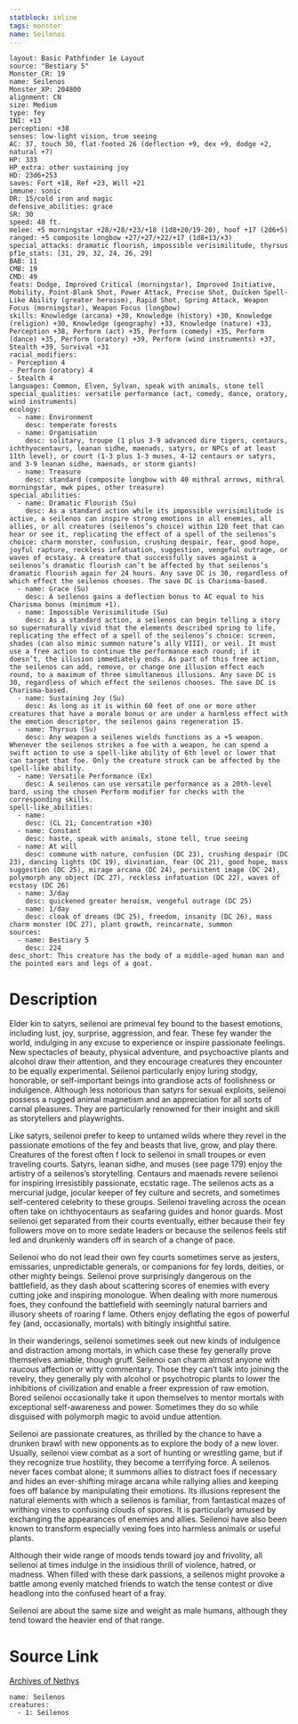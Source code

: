 ```yaml
---
statblock: inline
tags: monster
name: Seilenos
---
```

```statblock
layout: Basic Pathfinder 1e Layout
source: "Bestiary 5"
Monster_CR: 19
name: Seilenos
Monster_XP: 204800
alignment: CN
size: Medium
type: fey
INI: +13
perception: +38
senses: low-light vision, true seeing
AC: 37, touch 30, flat-footed 26 (deflection +9, dex +9, dodge +2, natural +7)
HP: 333
HP_extra: other sustaining joy
HD: 23d6+253
saves: Fort +18, Ref +23, Will +21
immune: sonic
DR: 15/cold iron and magic
defensive_abilities: grace
SR: 30
speed: 40 ft.
melee: +5 morningstar +28/+28/+23/+18 (1d8+20/19-20), hoof +17 (2d6+5)
ranged: +5 composite longbow +27/+27/+22/+17 (1d8+13/×3)
special_attacks: dramatic flourish, impossible verisimilitude, thyrsus
pf1e_stats: [31, 29, 32, 24, 26, 29]
BAB: 11
CMB: 19
CMD: 49
feats: Dodge, Improved Critical (morningstar), Improved Initiative, Mobility, Point-Blank Shot, Power Attack, Precise Shot, Quicken Spell-Like Ability (greater heroism), Rapid Shot, Spring Attack, Weapon Focus (morningstar), Weapon Focus (longbow)
skills: Knowledge (arcana) +30, Knowledge (history) +30, Knowledge (religion) +30, Knowledge (geography) +33, Knowledge (nature) +33, Perception +38, Perform (act) +35, Perform (comedy) +35, Perform (dance) +35, Perform (oratory) +39, Perform (wind instruments) +37, Stealth +39, Survival +31
racial_modifiers:
- Perception 4
- Perform (oratory) 4
- Stealth 4
languages: Common, Elven, Sylvan, speak with animals, stone tell
special_qualities: versatile performance (act, comedy, dance, oratory, wind instruments)
ecology:
  - name: Environment
    desc: temperate forests
  - name: Organisation
    desc: solitary, troupe (1 plus 3-9 advanced dire tigers, centaurs, ichthyocentaurs, leanan sidhe, maenads, satyrs, or NPCs of at least 11th level), or court (1-3 plus 1-3 muses, 4-12 centaurs or satyrs, and 3-9 leanan sidhe, maenads, or storm giants)
  - name: Treasure
    desc: standard (composite longbow with 40 mithral arrows, mithral morningstar, mwk pipes, other treasure)
special_abilities:
  - name: Dramatic Flourish (Su)
    desc: As a standard action while its impossible verisimilitude is active, a seilenos can inspire strong emotions in all enemies, all allies, or all creatures (seilenos’s choice) within 120 feet that can hear or see it, replicating the effect of a spell of the seilenos’s choice: charm monster, confusion, crushing despair, fear, good hope, joyful rapture, reckless infatuation, suggestion, vengeful outrage, or waves of ecstasy. A creature that successfully saves against a seilenos’s dramatic flourish can’t be affected by that seilenos’s dramatic flourish again for 24 hours. Any save DC is 30, regardless of which effect the seilenos chooses. The save DC is Charisma-based.
  - name: Grace (Su)
    desc: A seilenos gains a deflection bonus to AC equal to his Charisma bonus (minimum +1).
  - name: Impossible Verisimilitude (Su)
    desc: As a standard action, a seilenos can begin telling a story so supernaturally vivid that the elements described spring to life, replicating the effect of a spell of the seilenos’s choice: screen, shades (can also mimic summon nature’s ally VIII), or veil. It must use a free action to continue the performance each round; if it doesn’t, the illusion immediately ends. As part of this free action, the seilenos can add, remove, or change one illusion effect each round, to a maximum of three simultaneous illusions. Any save DC is 30, regardless of which effect the seilenos chooses. The save DC is Charisma-based.
  - name: Sustaining Joy (Su)
    desc: As long as it is within 60 feet of one or more other creatures that have a morale bonus or are under a harmless effect with the emotion descriptor, the seilenos gains regeneration 15.
  - name: Thyrsus (Su)
    desc: Any weapon a seilenos wields functions as a +5 weapon. Whenever the seilenos strikes a foe with a weapon, he can spend a swift action to use a spell-like ability of 6th level or lower that can target that foe. Only the creature struck can be affected by the spell-like ability.
  - name: Versatile Performance (Ex)
    desc: A seilenos can use versatile performance as a 20th-level bard, using the chosen Perform modifier for checks with the corresponding skills.
spell-like_abilities:
  - name:
    desc: (CL 21; Concentration +30)
  - name: Constant
    desc: haste, speak with animals, stone tell, true seeing
  - name: At will
    desc: commune with nature, confusion (DC 23), crushing despair (DC 23), dancing lights (DC 19), divination, fear (DC 21), good hope, mass suggestion (DC 25), mirage arcana (DC 24), persistent image (DC 24), polymorph any object (DC 27), reckless infatuation (DC 22), waves of ecstasy (DC 26)
  - name: 3/day
    desc: quickened greater heroism, vengeful outrage (DC 25)
  - name: 1/day
    desc: cloak of dreams (DC 25), freedom, insanity (DC 26), mass charm monster (DC 27), plant growth, reincarnate, summon
sources:
  - name: Bestiary 5
    desc: 224
desc_short: This creature has the body of a middle-aged human man and the pointed ears and legs of a goat.
```
# Description
Elder kin to satyrs, seilenoi are primeval fey bound to the basest emotions, including lust, joy, surprise, aggression, and fear. These fey wander the world, indulging in any excuse to experience or inspire passionate feelings. New spectacles of beauty, physical adventure, and psychoactive plants and alcohol draw their attention, and they encourage creatures they encounter to be equally experimental. Seilenoi particularly enjoy luring stodgy, honorable, or self-important beings into grandiose acts of foolishness or indulgence. Although less notorious than satyrs for sexual exploits, seilenoi possess a rugged animal magnetism and an appreciation for all sorts of carnal pleasures. They are particularly renowned for their insight and skill as storytellers and playwrights.

 Like satyrs, seilenoi prefer to keep to untamed wilds where they revel in the passionate emotions of the fey and beasts that live, grow, and play there. Creatures of the forest often f lock to seilenoi in small troupes or even traveling courts. Satyrs, leanan sidhe, and muses (see page 179) enjoy the artistry of a seilenos’s storytelling. Centaurs and maenads revere seilenoi for inspiring irresistibly passionate, ecstatic rage. The seilenos acts as a mercurial judge, jocular keeper of fey culture and secrets, and sometimes self-centered celebrity to these groups. Seilenoi traveling across the ocean often take on ichthyocentaurs as seafaring guides and honor guards. Most seilenoi get separated from their courts eventually, either because their fey followers move on to more sedate leaders or because the seilenos feels stif led and drunkenly wanders off in search of a change of pace.

 Seilenoi who do not lead their own fey courts sometimes serve as jesters, emissaries, unpredictable generals, or companions for fey lords, deities, or other mighty beings. Seilenoi prove surprisingly dangerous on the battlefield, as they dash about scattering scores of enemies with every cutting joke and inspiring monologue. When dealing with more numerous foes, they confound the battlefield with seemingly natural barriers and illusory sheets of roaring f lame. Others enjoy deflating the egos of powerful fey (and, occasionally, mortals) with bitingly insightful satire.

 In their wanderings, seilenoi sometimes seek out new kinds of indulgence and distraction among mortals, in which case these fey generally prove themselves amiable, though gruff. Seilenoi can charm almost anyone with raucous affection or witty commentary. Those they can’t talk into joining the revelry, they generally ply with alcohol or psychotropic plants to lower the inhibitions of civilization and enable a freer expression of raw emotion. Bored seilenoi occasionally take it upon themselves to mentor mortals with exceptional self-awareness and power. Sometimes they do so while disguised with polymorph magic to avoid undue attention.

 Seilenoi are passionate creatures, as thrilled by the chance to have a drunken brawl with new opponents as to explore the body of a new lover. Usually, seilenoi view combat as a sort of hunting or wrestling game, but if they recognize true hostility, they become a terrifying force. A seilenos never faces combat alone; it summons allies to distract foes if necessary and hides an ever-shifting mirage arcana while rallying allies and keeping foes off balance by manipulating their emotions. Its illusions represent the natural elements with which a seilenos is familiar, from fantastical mazes of writhing vines to confusing clouds of spores. It is particularly amused by exchanging the appearances of enemies and allies. Seilenoi have also been known to transform especially vexing foes into harmless animals or useful plants.

 Although their wide range of moods tends toward joy and frivolity, all seilenoi at times indulge in the insidious thrill of violence, hatred, or madness. When filled with these dark passions, a seilenos might provoke a battle among evenly matched friends to watch the tense contest or dive headlong into the confused heart of a fray.

 Seilenoi are about the same size and weight as male humans, although they tend toward the heavier end of that range.
# Source Link
[Archives of Nethys](https://aonprd.com/MonsterDisplay.aspx?ItemName=Seilenos)
```encounter-table
name: Seilenos
creatures:
  - 1: Seilenos
```
